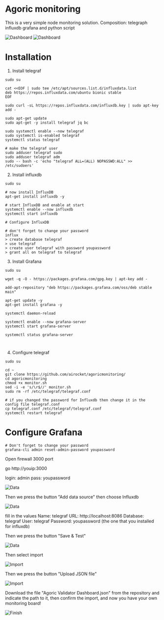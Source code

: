 # Agoric monitoring
This is a very simple node monitoring solution. Composition: telegraph influxdb grafana and python script

![Dashboard](https://i.imgur.com/eCrOzzJ.png)
![Dashboard](https://i.imgur.com/7bO07Lc.png)

# Installation

1. Install telegraf

```
sudo su

cat <<EOF | sudo tee /etc/apt/sources.list.d/influxdata.list
deb https://repos.influxdata.com/ubuntu bionic stable
EOF

sudo curl -sL https://repos.influxdata.com/influxdb.key | sudo apt-key add -

sudo apt-get update
sudo apt-get -y install telegraf jq bc

sudo systemctl enable --now telegraf
sudo systemctl is-enabled telegraf
systemctl status telegraf

# make the telegraf user
sudo adduser telegraf sudo
sudo adduser telegraf adm
sudo -- bash -c 'echo "telegraf ALL=(ALL) NOPASSWD:ALL" >> /etc/sudoers'

```

 2. Install influxdb
 
 ```
sudo su

# now install InfluxDB
apt-get install influxdb -y

# start InfluxDB and enable at start
systemctl enable --now influxdb
systemctl start influxdb

# Configure InfluxDB

# don't forget to change your password
influx
> create database telegraf
> use telegraf
> create user telegraf with password youpassword
> grant all on telegraf to telegraf

```

 3. Install Grafana
 
 ```
sudo su

wget -q -O - https://packages.grafana.com/gpg.key | apt-key add -

add-apt-repository "deb https://packages.grafana.com/oss/deb stable main"

apt-get update -y
apt-get install grafana -y

systemctl daemon-reload

systemctl enable --now grafana-server
systemctl start grafana-server

systemctl status grafana-server



```

4. Configure telegraf

 ```
sudo su

cd ~
git clone https://github.com/airocket/agoricmonitoring/
cd agoricmonitoring
chmod +x monitor.sh
sed -i -e 's/\r$//' monitor.sh
sudo rm -rf /etc/telegraf/telegraf.conf

# if you changed the password for Influxdb then change it in the config file telegraf.conf
cp telegraf.conf /etc/telegraf/telegraf.conf
systemctl restart telegraf

```

# Configure Grafana

 ```
# Don't forget to change your password
grafana-cli admin reset-admin-password youpassword

```
Open firewall 3000 port

go http://youip:3000

login: admin
pass: youpassword

![Data](https://i.imgur.com/6BihNbX.png)

Then we press the button "Add data source"
then choose Influxdb

![Data](https://i.imgur.com/E9hegNv.png)

fill in the values
Name: telegraf
URL: http://localhost:8086
Database: telegraf
User: telegraf
Password: youpassword
(the one that you installed for influxdb)

Then we press the button "Save & Test"

![Data](https://i.imgur.com/vQKPCR5.png)

Then select import

![Import](https://i.imgur.com/5aD6FoW.png)

Then we press the button "Upload JSON file"

![Import](https://i.imgur.com/nljTgMr.png)

Download the file "Agoric Validator Dashboard.json" from the repository and indicate the path to it, then confirm the import, and now you have your own monitoring board!

![Finish](https://i.imgur.com/eCrOzzJ.png)





